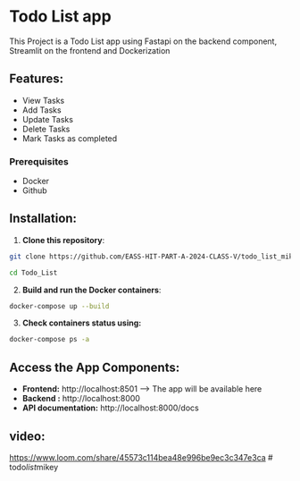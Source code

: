 # Todo List app

This Project is a Todo List app using Fastapi on the backend component, Streamlit on the frontend and Dockerization
## Features: 

- View Tasks
- Add Tasks
- Update Tasks
- Delete Tasks
- Mark Tasks as completed


### Prerequisites

- Docker 
- Github





## Installation:

1. **Clone this repository**:

```bash
git clone https://github.com/EASS-HIT-PART-A-2024-CLASS-V/todo_list_mikey.git
```
```bash
cd Todo_List
```

2. **Build and run the Docker containers**:

```bash
docker-compose up --build 
```

3. **Check containers status using:**
```bash
docker-compose ps -a
```


## Access the App Components:
- **Frontend:** http://localhost:8501 --> The app will be available here
- **Backend :** http://localhost:8000
- **API documentation:** http://localhost:8000/docs  

##  video:

 https://www.loom.com/share/45573c114bea48e996be9ec3c347e3ca
#   t o d o _ l i s t _ m i k e y  
 